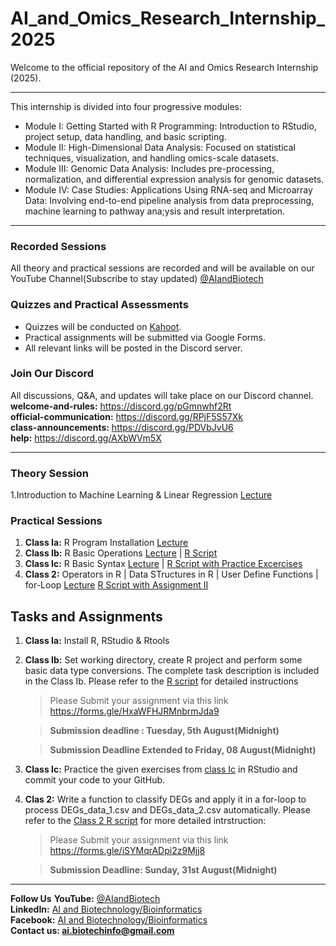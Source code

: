 # AI_and_Omics_Research_Internship_2025  
Welcome to the official repository of the AI and Omics Research Internship (2025). 

-----------------------------------------------------------------------------------------------------------------------------------------------------------------------------
This internship is divided into four progressive modules:  

- Module I: Getting Started with R Programming: Introduction to RStudio, project setup, data handling, and basic scripting.  
- Module II: High-Dimensional Data Analysis: Focused on statistical techniques, visualization, and handling omics-scale datasets.  
- Module III: Genomic Data Analysis: Includes pre-processing, normalization, and differential expression analysis for genomic datasets.  
- Module IV: Case Studies: Applications Using RNA-seq and Microarray Data: Involving end-to-end pipeline analysis from data preprocessing, machine learning to pathway ana;ysis and result interpretation.

-----------------------------------------------------------------------------------------------------------------------------------------------------------------------------
### Recorded Sessions
All theory and practical sessions are recorded and will be available on our YouTube Channel(Subscribe to stay updated) [@AIandBiotech](https://youtube.com/@aiandbiotech?feature=shared)
### Quizzes and Practical Assessments  
- Quizzes will be conducted on [Kahoot](https://create.kahoot.it/profiles/f2243274-10a4-44c6-a95f-2e6b5d018a22).  
- Practical assignments will be submitted via Google Forms.
- All relevant links will be posted in the Discord server.
###  Join Our Discord  
All discussions, Q&A, and updates will take place on our Discord channel.  
**welcome-and-rules:** https://discord.gg/pGmnwhf2Rt  
**official-communication:** https://discord.gg/RPjF5S57Xk  
**class-announcements:** https://discord.gg/PDVbJvU6  
**help:** https://discord.gg/AXbWVm5X

-----------------------------------------------------------------------------------------------------------------------------------------------------------------------------
### Theory Session
1.Introduction to Machine Learning & Linear Regression [Lecture ](https://youtu.be/c00yjmUp8UY?feature=shared)

### Practical Sessions
1. **Class Ia:** R Program Installation [Lecture](https://youtu.be/cxc3lZPQUsI?feature=shared)
2. **Class Ib:** R Basic Operations [Lecture](https://youtu.be/XyTMkfxI7rI?feature=shared) | [R Script ](https://github.com/AI-Biotechnology-Bioinformatics/AI_and_Omics_Research_Internship_2025/blob/main/Module%20I-Getting%20Started%20WIth%20R-Class%20Ib.R)
3. **Class Ic:** R Basic Syntax [Lecture](https://youtu.be/aJgdaeX7QaM) | [R Script with Practice Excercises](https://github.com/AI-Biotechnology-Bioinformatics/AI_and_Omics_Research_Internship_2025/blob/main/Module%20I-Basic_Syntax-CLass%20Ic.R)
4. **Class 2:** Operators in R | Data STructures in R  | User Define Functions | for-Loop [Lecture](https://youtu.be/b0WWZa6ZNeg?feature=shared) [R Script with Assignment II](https://github.com/AI-Biotechnology-Bioinformatics/AI_and_Omics_Research_Internship_2025/blob/main/Module%20I-Basic_R_Functions-Class_2.R) 

## Tasks and Assignments
1. **Class Ia:** Install R, RStudio & Rtools
2. **Class Ib:** Set working directory, create R project and perform some basic data type conversions. The complete task description is included in the Class Ib. Please refer to the [R script](https://github.com/AI-Biotechnology-Bioinformatics/AI_and_Omics_Research_Internship_2025/blob/main/Module%20I-Getting%20Started%20WIth%20R-Class%20Ib.R) for detailed instructions
   
   > Please Submit your assignment via this link https://forms.gle/HxaWFHJRMnbrmJda9
   
   > **Submission deadline : Tuesday, 5th August(Midnight)**
   
   > **Submission Deadline Extended to Friday, 08 August(Midnight)**

4. **Class Ic:** Practice the given exercises from [class Ic](https://github.com/AI-Biotechnology-Bioinformatics/AI_and_Omics_Research_Internship_2025/blob/main/Module%20I-Basic_Syntax-CLass%20Ic.R) in RStudio and commit your code to your GitHub.
5. **Clas 2:** Write a function to classify DEGs and apply it in a for-loop to process DEGs_data_1.csv and DEGs_data_2.csv automatically. Please refer to the [Class 2 R script](https://github.com/AI-Biotechnology-Bioinformatics/AI_and_Omics_Research_Internship_2025/blob/main/Module%20I-Basic_R_Functions-Class_2.R) for more detailed intrstruction:

   > Please Submit your assignment via this link https://forms.gle/iSYMqrADpi2z9Mjj8
   
   > **Submission Deadline: Sunday, 31st August(Midnight)** 

-----------------------------------------------------------------------------------------------------------------------------------------------------------------------------

**Follow Us**
**YouTube:** [@AIandBiotech](https://youtube.com/@aiandbiotech?feature=shared)  
**LinkedIn:** [AI and Biotechnology/Bioinformatics](https://www.linkedin.com/company/ai-and-biotechnology-bioinformatics/)  
**Facebook:** [AI and Biotechnology/Bioinformatics](https://www.facebook.com/profile.php?id=61566611634266)  
**Contact us: ai.biotechinfo@gmail.com**
